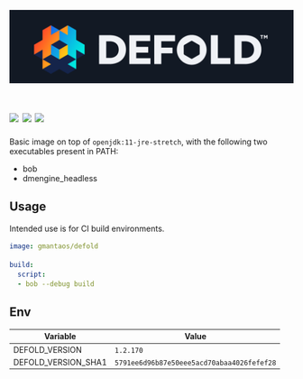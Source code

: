 ![](https://raw.githubusercontent.com/gmantaos/defold-docker/master/logo.png)

[![](https://img.shields.io/docker/pulls/gmantaos/defold.svg)](https://hub.docker.com/r/gmantaos/defold)
[![](https://images.microbadger.com/badges/image/gmantaos/defold.svg)](https://hub.docker.com/r/gmantaos/defold)
[![](https://images.microbadger.com/badges/version/gmantaos/defold.svg)](https://hub.docker.com/r/gmantaos/defold)
==========

Basic image on top of `openjdk:11-jre-stretch`, with the following two executables present in PATH:

- bob
- dmengine_headless

## Usage

Intended use is for CI build environments.

```yml
image: gmantaos/defold

build:
  script:
  - bob --debug build
```


## Env

| Variable | Value |
| -------- | ----- |
| DEFOLD_VERSION | `1.2.170` |
| DEFOLD_VERSION_SHA1 | `5791ee6d96b87e50eee5acd70abaa4026fefef28` |
